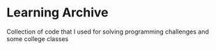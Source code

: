 # Learning Archive

Collection of code that I used for solving programming challenges and some college classes
